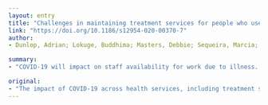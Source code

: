 ```yaml
---
layout: entry
title: "Challenges in maintaining treatment services for people who use drugs during the COVID-19 pandemic"
link: "https://doi.org/10.1186/s12954-020-00370-7"
author:
- Dunlop, Adrian; Lokuge, Buddhima; Masters, Debbie; Sequeira, Marcia; Saul, Peter; Dunlop, Grace; Ryan, John; Hall, Michelle; Ezard, Nadine; Haber, Paul; Lintzeris, Nicholas; Maher, Lisa

summary:
- "COVID-19 will impact on staff availability for work due to illness. Patients may require home isolation and quarantine periods. Ensuring ongoing supply of opiate treatment during these periods will require significant changes to how treatment is provided. Delivery of methadone and buprenorphine to homes of patients is crucial to reduce overdose risks. Opiate users may misinterpret SARS-CoV2 symptoms. People who use drugs may prioritise drug use above other health concerns. Adequate treatment services for people who use drug and alcohol hospital consultation-liaison.. staff availability."

original:
- "The impact of COVID-19 across health services, including treatment services for people who use drugs, is emerging but likely to have a high impact. Treatment services for people who use drugs provide essential treatment services including opiate agonist treatment and needle syringe programmes alongside other important treatment programmes across all substance types including withdrawal and counselling services. Drug and alcohol hospital consultation-liaison clinicians support emergency departments and other services provided in hospital settings in efficiently managing patients who use drugs and present with other health problems. COVID-19 will impact on staff availability for work due to illness. Patients may require home isolation and quarantine periods. Ensuring ongoing supply of opiate treatment during these periods will require significant changes to how treatment is provided. The use of monthly depot buprenorphine as well as moving from a framework of supervised dosing will be required for patients on sublingual buprenorphine and methadone. Ensuring ready access to take-home naloxone for patients is crucial to reduce overdose risks. Delivery of methadone and buprenorphine to the homes of people with confirmed COVID-19 infections is likely to need to occur to support home isolation. People who use drugs are likely to be more vulnerable during the COVID-19 epidemic, due to poorer health literacy and stigma and discrimination towards this group. People who use drugs may prioritise drug use above other health concerns. Adequate supply of clean injecting equipment is important to prevent outbreaks of blood-borne viruses. Opiate users may misinterpret SARS-CoV2 symptoms as opiate withdrawal and manage this by using opioids. Ensuring people who use drugs have access to drug treatment as well as access to screening and testing for SARS-CoV2 where this is indicated is important."
---
```


